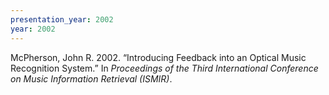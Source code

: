 ```yaml
---
presentation_year: 2002
year: 2002
---
```


McPherson, John R. 2002. “Introducing Feedback into an Optical Music Recognition System.” In <i>Proceedings of the Third International Conference on Music Information Retrieval (ISMIR)</i>.
